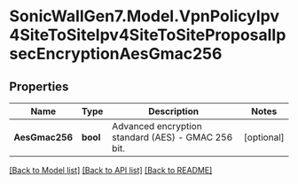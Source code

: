 # SonicWallGen7.Model.VpnPolicyIpv4SiteToSiteIpv4SiteToSiteProposalIpsecEncryptionAesGmac256

## Properties

Name | Type | Description | Notes
------------ | ------------- | ------------- | -------------
**AesGmac256** | **bool** | Advanced encryption standard (AES) - GMAC 256 bit. | [optional] 

[[Back to Model list]](../README.md#documentation-for-models) [[Back to API list]](../README.md#documentation-for-api-endpoints) [[Back to README]](../README.md)

